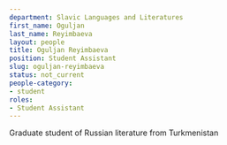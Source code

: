 ```yaml
---
department: Slavic Languages and Literatures
first_name: Oguljan
last_name: Reyimbaeva
layout: people
title: Oguljan Reyimbaeva
position: Student Assistant
slug: oguljan-reyimbaeva
status: not_current
people-category:
- student
roles:
- Student Assistant
---
```


Graduate student of Russian literature from Turkmenistan
